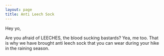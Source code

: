 ```yaml
---
layout: page
title: Anti Leech Sock
---
```


Hey yo,

Are you afraid of LEECHES, the blood sucking bastards? Yea, me too. That is why we have brought anti leech sock that you can wear during your hike in the raining season.
